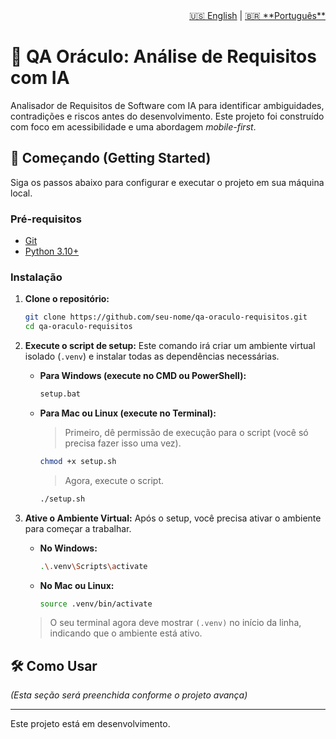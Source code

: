 <div align="right">
  <a href="README.md">🇺🇸 English</a> | <a href="README-pt.md">🇧🇷 **Português**</a>
</div>

# 🔮 QA Oráculo: Análise de Requisitos com IA

Analisador de Requisitos de Software com IA para identificar ambiguidades, contradições e riscos antes do desenvolvimento. Este projeto foi construído com foco em acessibilidade e uma abordagem *mobile-first*.

## 🚀 Começando (Getting Started)

Siga os passos abaixo para configurar e executar o projeto em sua máquina local.

### Pré-requisitos

- [Git](https://git-scm.com/)
- [Python 3.10+](https://www.python.org/)

### Instalação

1.  **Clone o repositório:**
    ```bash
    git clone https://github.com/seu-nome/qa-oraculo-requisitos.git
    cd qa-oraculo-requisitos
    ```

2.  **Execute o script de setup:**
    Este comando irá criar um ambiente virtual isolado (`.venv`) e instalar todas as dependências necessárias.

    -   **Para Windows (execute no CMD ou PowerShell):**
        ```bash
        setup.bat
        ```

    -   **Para Mac ou Linux (execute no Terminal):**
        > Primeiro, dê permissão de execução para o script (você só precisa fazer isso uma vez).
        ```bash
        chmod +x setup.sh
        ```
        > Agora, execute o script.
        ```bash
        ./setup.sh
        ```

3.  **Ative o Ambiente Virtual:**
    Após o setup, você precisa ativar o ambiente para começar a trabalhar.

    -   **No Windows:**
        ```bash
        .\.venv\Scripts\activate
        ```

    -   **No Mac ou Linux:**
        ```bash
        source .venv/bin/activate
        ```
    > O seu terminal agora deve mostrar `(.venv)` no início da linha, indicando que o ambiente está ativo.

## 🛠️ Como Usar

*(Esta seção será preenchida conforme o projeto avança)*

---
Este projeto está em desenvolvimento.